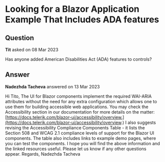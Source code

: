 # Looking for a Blazor Application Example That Includes ADA features

## Question

**Tit** asked on 08 Mar 2023

Has anyone added American Disabilities Act (ADA) features to controls?

## Answer

**Nadezhda Tacheva** answered on 13 Mar 2023

Hi Tito, The UI for Blazor components implement the required WAI-ARIA attributes without the need for any extra configuration which allows one to use them for building accessible web applications. You may check the Accessibility section in our documentation for more details on the matter: [https://docs.telerik.com/blazor-ui/accessibility/overview.](https://docs.telerik.com/blazor-ui/accessibility/overview.) I also suggests revising the Accessibility Compliance Components Table - it lists the Section 508 and WCAG 2.1 compliance levels of support for the Blazor UI components. The table also includes links to example demo pages, where you can test the components. I hope you will find the above information and the linked resources useful. Please let us know if any other questions appear. Regards, Nadezhda Tacheva
